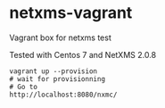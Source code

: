 # netxms-vagrant
Vagrant box for netxms test

Tested with Centos 7 and NetXMS 2.0.8

```
vagrant up --provision
# wait for provisionning
# Go to
http://localhost:8080/nxmc/
```
